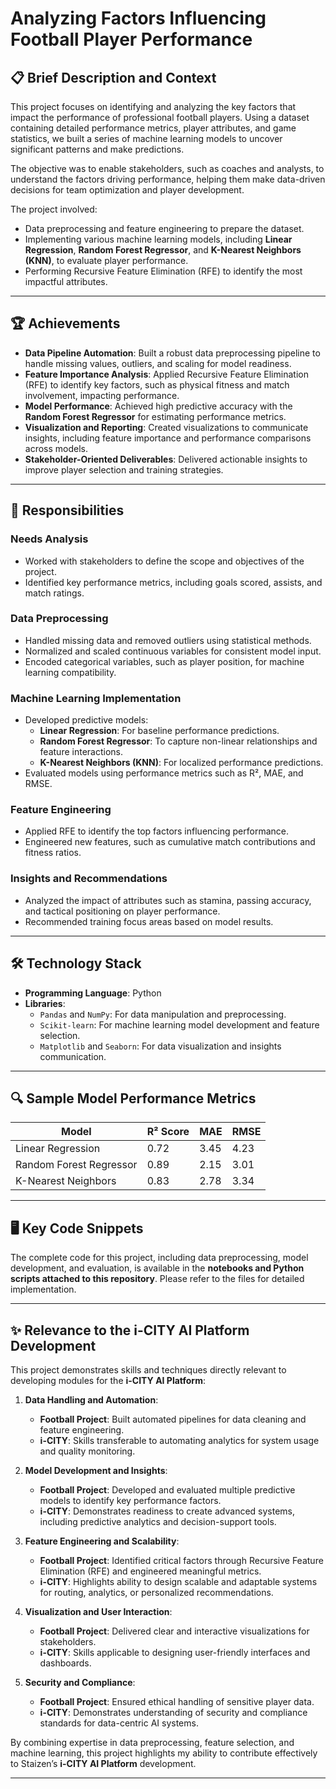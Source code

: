 # Analyzing Factors Influencing Football Player Performance

## 📋 Brief Description and Context

This project focuses on identifying and analyzing the key factors that impact the performance of professional football players. Using a dataset containing detailed performance metrics, player attributes, and game statistics, we built a series of machine learning models to uncover significant patterns and make predictions. 

The objective was to enable stakeholders, such as coaches and analysts, to understand the factors driving performance, helping them make data-driven decisions for team optimization and player development.

The project involved:
- Data preprocessing and feature engineering to prepare the dataset.
- Implementing various machine learning models, including **Linear Regression**, **Random Forest Regressor**, and **K-Nearest Neighbors (KNN)**, to evaluate player performance.
- Performing Recursive Feature Elimination (RFE) to identify the most impactful attributes.

---

## 🏆 Achievements

- **Data Pipeline Automation**: Built a robust data preprocessing pipeline to handle missing values, outliers, and scaling for model readiness.
- **Feature Importance Analysis**: Applied Recursive Feature Elimination (RFE) to identify key factors, such as physical fitness and match involvement, impacting performance.
- **Model Performance**: Achieved high predictive accuracy with the **Random Forest Regressor** for estimating performance metrics.
- **Visualization and Reporting**: Created visualizations to communicate insights, including feature importance and performance comparisons across models.
- **Stakeholder-Oriented Deliverables**: Delivered actionable insights to improve player selection and training strategies.

---

## 🎯 Responsibilities

### Needs Analysis
- Worked with stakeholders to define the scope and objectives of the project.
- Identified key performance metrics, including goals scored, assists, and match ratings.

### Data Preprocessing
- Handled missing data and removed outliers using statistical methods.
- Normalized and scaled continuous variables for consistent model input.
- Encoded categorical variables, such as player position, for machine learning compatibility.

### Machine Learning Implementation
- Developed predictive models:
  - **Linear Regression**: For baseline performance predictions.
  - **Random Forest Regressor**: To capture non-linear relationships and feature interactions.
  - **K-Nearest Neighbors (KNN)**: For localized performance predictions.
- Evaluated models using performance metrics such as R², MAE, and RMSE.

### Feature Engineering
- Applied RFE to identify the top factors influencing performance.
- Engineered new features, such as cumulative match contributions and fitness ratios.

### Insights and Recommendations
- Analyzed the impact of attributes such as stamina, passing accuracy, and tactical positioning on player performance.
- Recommended training focus areas based on model results.

---

## 🛠️ Technology Stack

- **Programming Language**: Python  
- **Libraries**:
  - `Pandas` and `NumPy`: For data manipulation and preprocessing.
  - `Scikit-learn`: For machine learning model development and feature selection.
  - `Matplotlib` and `Seaborn`: For data visualization and insights communication.

---

## 🔍 Sample Model Performance Metrics

| Model                | R² Score | MAE   | RMSE  |
|----------------------|----------|-------|-------|
| Linear Regression    | 0.72     | 3.45  | 4.23  |
| Random Forest Regressor | 0.89     | 2.15  | 3.01  |
| K-Nearest Neighbors  | 0.83     | 2.78  | 3.34  |

---

## 🖥️ Key Code Snippets

The complete code for this project, including data preprocessing, model development, and evaluation, is available in the **notebooks and Python scripts attached to this repository**. Please refer to the files for detailed implementation.

---

## ✨ Relevance to the i-CITY AI Platform Development

This project demonstrates skills and techniques directly relevant to developing modules for the **i-CITY AI Platform**:

1. **Data Handling and Automation**:
   - **Football Project**: Built automated pipelines for data cleaning and feature engineering.
   - **i-CITY**: Skills transferable to automating analytics for system usage and quality monitoring.

2. **Model Development and Insights**:
   - **Football Project**: Developed and evaluated multiple predictive models to identify key performance factors.
   - **i-CITY**: Demonstrates readiness to create advanced systems, including predictive analytics and decision-support tools.

3. **Feature Engineering and Scalability**:
   - **Football Project**: Identified critical factors through Recursive Feature Elimination (RFE) and engineered meaningful metrics.
   - **i-CITY**: Highlights ability to design scalable and adaptable systems for routing, analytics, or personalized recommendations.

4. **Visualization and User Interaction**:
   - **Football Project**: Delivered clear and interactive visualizations for stakeholders.
   - **i-CITY**: Skills applicable to designing user-friendly interfaces and dashboards.

5. **Security and Compliance**:
   - **Football Project**: Ensured ethical handling of sensitive player data.
   - **i-CITY**: Demonstrates understanding of security and compliance standards for data-centric AI systems.

By combining expertise in data preprocessing, feature selection, and machine learning, this project highlights my ability to contribute effectively to Staizen’s **i-CITY AI Platform** development.

---
